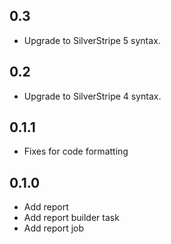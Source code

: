 ## 0.3

* Upgrade to SilverStripe 5 syntax.
## 0.2

* Upgrade to SilverStripe 4 syntax.

## 0.1.1

* Fixes for code formatting

## 0.1.0

* Add report
* Add report builder task
* Add report job

